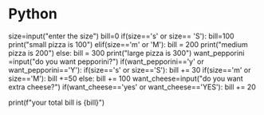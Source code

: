 # Python
size=input("enter the size")
bill=0
if(size=='s' or size== 'S'):
    bill=100
    print("small pizza is 100")
elif(size=='m' or 'M'):
    bill = 200
    print("medium pizza is 200")
else:
    bill = 300
    print("large pizza is 300")
want_pepporini =input("do you want pepporini?")
if(want_pepporini=='y' or want_pepporini=='Y'):
    if(size=='s' or size=='S'):
        bill += 30
    if(size=='m' or size=='M'):
        bill +=50
    else:
        bill += 100
want_cheese=input("do you want extra cheese?")
if(want_cheese=='yes' or want_cheese=='YES'):
    bill += 20
    
print(f"your total bill is {bill}")
